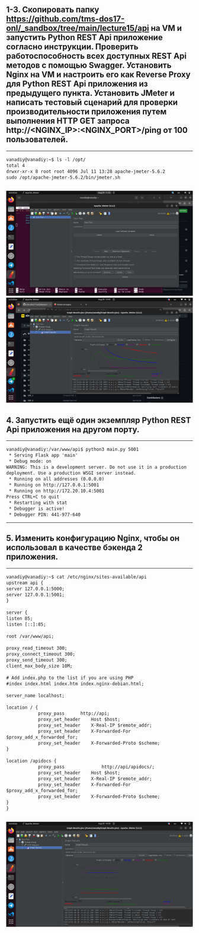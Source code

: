 ## 1-3. Скопировать папку https://github.com/tms-dos17-onl/_sandbox/tree/main/lecture15/api на VM и запустить Python REST Api приложение согласно инструкции. Проверить работоспособность всех доступных REST Api методов с помощью Swagger. Установить Nginx на VM и настроить его как Reverse Proxy для Python REST Api приложения из предыдущего пункта. Установить JMeter и написать тестовый сценарий для проверки производительности приложения путем выполнения HTTP GET запроса http://<NGINX_IP>:<NGINX_PORT>/ping от 100 пользователей.
---
	vanadiy@vanadiy:~$ ls -l /opt/
	total 4
	drwxr-xr-x 8 root root 4096 Jul 11 13:28 apache-jmeter-5.6.2
	sudo /opt/apache-jmeter-5.6.2/bin/jmeter.sh
![pliot](jmeter_install.png)
![pliot](n3.png)
---

## 4. Запустить ещё один экземпляр Python REST Api приложения на другом порту.
---
	vanadiy@vanadiy:/var/www/api$ python3 main.py 5001
	 * Serving Flask app 'main'
	 * Debug mode: on
	WARNING: This is a development server. Do not use it in a production deployment. Use a production WSGI server instead.
	 * Running on all addresses (0.0.0.0)
	 * Running on http://127.0.0.1:5001
	 * Running on http://172.20.10.4:5001
	Press CTRL+C to quit
	 * Restarting with stat
	 * Debugger is active!
	 * Debugger PIN: 441-977-640
---

## 5. Изменить конфигурацию Nginx, чтобы он использовал в качестве бэкенда 2 приложения.
---
	vanadiy@vanadiy:~$ cat /etc/nginx/sites-available/api
	upstream api {
	server 127.0.0.1:5000;
	server 127.0.0.1:5001;
	}

	server {
	listen 85;
	listen [::]:85;

	root /var/www/api;
	
	proxy_read_timeout 300;
	proxy_connect_timeout 300;
	proxy_send_timeout 300;
	client_max_body_size 10M;

	# Add index.php to the list if you are using PHP
	#index index.html index.htm index.nginx-debian.html;

	server_name localhost;

	location / {
                proxy_pass      http://api;
                proxy_set_header    Host $host;
                proxy_set_header    X-Real-IP $remote_addr;
                proxy_set_header    X-Forwarded-For $proxy_add_x_forwarded_for;
                proxy_set_header    X-Forwarded-Proto $scheme;
	}
	
	location /apidocs {
                proxy_pass              http://api/apidocs/;
                proxy_set_header    Host $host;
                proxy_set_header    X-Real-IP $remote_addr;
                proxy_set_header    X-Forwarded-For $proxy_add_x_forwarded_for;
                proxy_set_header    X-Forwarded-Proto $scheme;
	}
	}
![pliot](n5.png)
---
